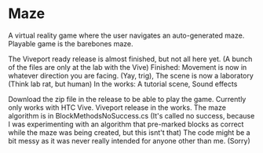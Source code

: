 # Maze
A virtual reality game where the user navigates an auto-generated maze. 
Playable game is the barebones maze. 

The Viveport ready release is almost finished, but not all here yet. (A bunch of the files are only at the lab with the Vive)
Finished:
Movement is now in whatever direction you are facing. (Yay, trig), 
The scene is now a laboratory (Think lab rat, but human)
In the works:
A tutorial scene, 
Sound effects


Download the zip file in the release to be able to play the game.
Currently only works with HTC Vive. Viveport release in the works.
The maze algorithm is in BlockMethodsNoSuccess.cs (It's called no success, because I was experimenting with an algorithm that pre-marked blocks as correct while the maze was being created, but this isnt't that)
The code might be a bit messy as it was never really intended for anyone other than me. (Sorry)
 

